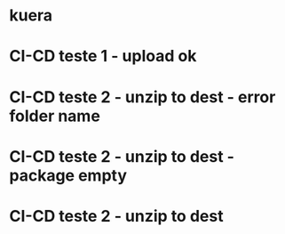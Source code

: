 # kuera
# CI-CD teste 1 - upload ok
# CI-CD teste 2 - unzip to dest - error folder name
# CI-CD teste 2 - unzip to dest - package empty
# CI-CD teste 2 - unzip to dest 